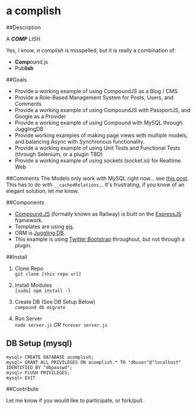 a complish
=================

##Description  

A ***COMP*** LISH

Yes, I know, *a complish* is misspelled, but it is really a combination of:

* **Comp**ound.js
* Pub**lish**

##Goals

* Provide a working example of using CompoundJS as a Blog / CMS
* Provide a Role-Based Management System for Posts, Users, and Comments
* Provide a working example of using CompoundJS with PassportJS, and Google as a Provider
* Provide a working example of using Compound with MySQL through JugglingDB
* Provide working examples of making page views with multiple models, and balancing Async
with Synchronous functionality.
* Provide a working example of using Unit Tests and Functional Tests (through Selenium, or a plugin TBD)
* Provide a working example of using sockets (socket.io) for Realtime Web

##Comments
The Models only work with MySQL right now... see [this post](https://groups.google.com/forum/?fromgroups=#!topic/compoundjs/YxcIOKEqM8w).
This has to do with `__cachedRelations`... It's frustrating, if you know of an elegant solution, let me know.

##Components

* [Compound.JS](http://compoundjs.com/) (formally known as Railway) is built on the [ExpressJS](http://expressjs.com/) framework.
* Templates are using [ejs](https://github.com/visionmedia/ejs).
* ORM is [Juggling DB](https://github.com/1602/jugglingdb).
* This example is using [Twitter Bootstrap](http://twitter.github.com/bootstrap/) throughout, but not through a plugin.

##Install

1. Clone Repo  
    `git clone [this repo url]`

2. Install Modules  
    `[sudo] npm install -l`

3. Create DB (See DB Setup Below)  
    `compound db migrate`

4. Run Server  
    `node server.js` *OR* `forever server.js`


DB Setup (mysql)
----------------

	mysql> CREATE DATABASE acomplish;
	mysql> GRANT ALL PRIVILEGES ON acomplish.* TO "dbuser"@"localhost" IDENTIFIED BY "dbpasswd";
	mysql> FLUSH PRIVILEGES; 
	mysql> EXIT  
	  
##Contribute

Let me know if you would like to participate, or fork/pull. 

